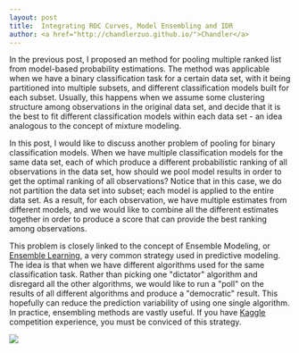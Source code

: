 ```yaml
---
layout: post
title:  Integrating ROC Curves, Model Ensembling and IDR
author: <a href="http://chandlerzuo.github.io/">Chandler</a>
---
```


In the previous post, I proposed an method for pooling multiple ranked list from model-based probability estimations. The method was applicable when we have a binary classification task for a certain data set, with it being partitioned into multiple subsets, and different classification models built for each subset. Usually, this happens when we assume some clustering structure among observations in the original data set, and decide that it is the best to fit different classification models within each data set - an idea analogous to the concept of mixture modeling. 

In this post, I would like to discuss another problem of pooling for binary classification models. When we have multiple classification models for the same data set, each of which produce a different probabilistic ranking of all observations in the data set, how should we pool model results in order to get the optimal ranking of all observations? Notice that in this case, we do not partition the data set into subset; each model is applied to the entire data set. As a result, for each observation, we have multiple estimates from different models, and we would like to combine all the different estimates together in order to produce a score that can provide the best ranking among observations.

This problem is closely linked to the concept of Ensemble Modeling, or [Ensemble Learning](https://en.wikipedia.org/wiki/Ensemble_learning), a very common strategy used in predictive modeling. The idea is that when we have different algorithms used for the same classification task. Rather than picking one "dictator" algorithm and disregard all the other algorithms, we would like to run a "poll" on the results of all different algorithms and produce a "democratic" result. This hopefully can reduce the prediction variability of using one single algorithm. In practice, ensembling methods are vastly useful. If you have [Kaggle](https://www.kaggle.com) competition experience, you must be conviced of this strategy. 


![](https://dl.dropboxusercontent.com/u/72368739/blog/rocpool/poolroc_eq1.png)
